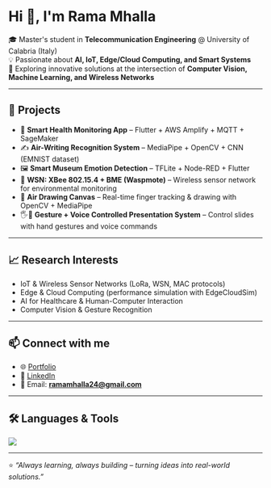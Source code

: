 # Hi 👋, I'm Rama Mhalla

🎓 Master's student in **Telecommunication Engineering** @ University of Calabria (Italy)  
💡 Passionate about **AI, IoT, Edge/Cloud Computing, and Smart Systems**  
🚀 Exploring innovative solutions at the intersection of **Computer Vision, Machine Learning, and Wireless Networks**

---

## 🔬 Projects

- 📱 **Smart Health Monitoring App** – Flutter + AWS Amplify + MQTT + SageMaker
- ✍️ **Air-Writing Recognition System** – MediaPipe + OpenCV + CNN (EMNIST dataset)
- 🖼 **Smart Museum Emotion Detection** – TFLite + Node-RED + Flutter
- 📡 **WSN: XBee 802.15.4 + BME (Waspmote)** – Wireless sensor network for environmental monitoring
- 🎨 **Air Drawing Canvas** – Real-time finger tracking & drawing with OpenCV + MediaPipe
- 🖐️🎤 **Gesture + Voice Controlled Presentation System** – Control slides with hand gestures and voice commands

---

## 📈 Research Interests

- IoT & Wireless Sensor Networks (LoRa, WSN, MAC protocols)
- Edge & Cloud Computing (performance simulation with EdgeCloudSim)
- AI for Healthcare & Human-Computer Interaction
- Computer Vision & Gesture Recognition

---

## 📫 Connect with me

- 🌐 [Portfolio](https://ramamhallla.github.io/my-portfolio/)
- 💼 [LinkedIn](https://www.linkedin.com/in/rama-mhalla-5b20081a7/)
- 📧 Email: **ramamhalla24@gmail.com**

---

## 🛠 Languages & Tools

<p>
  <img src="https://skillicons.dev/icons?i=python,tensorflow,flutter,aws,opencv,java,html,css,js,git" />
</p>

---

⭐ _“Always learning, always building – turning ideas into real-world solutions.”_
